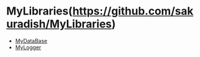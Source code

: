 # MyLibraries(https://github.com/sakuradish/MyLibraries)
- [MyDataBase](https://github.com/sakuradish/MyLibraries/tree/main/MyDataBase)
- [MyLogger](https://github.com/sakuradish/MyLibraries/tree/main/MyLogger)
